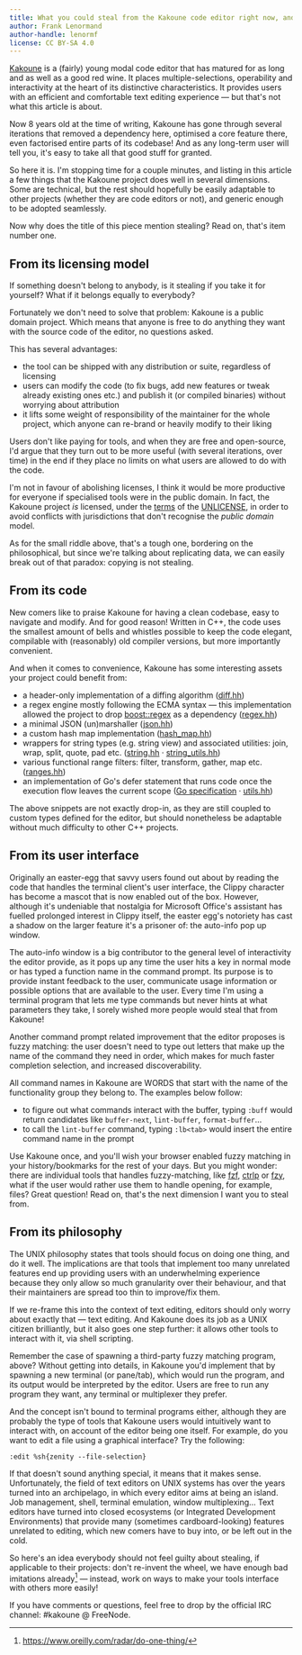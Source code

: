 ```yaml
---
title: What you could steal from the Kakoune code editor right now, and get away with it
author: Frank Lenormand
author-handle: lenormf
license: CC BY-SA 4.0
---
```


[Kakoune](https://kakoune.org/) is a (fairly) young modal code editor
that has matured for as long and as well as a good red wine. It places
multiple-selections, operability and interactivity at the heart of its
distinctive characteristics. It provides users with an efficient and
comfortable text editing experience — but that's not what this article
is about.

Now 8 years old at the time of writing, Kakoune has gone through several
iterations that removed a dependency here, optimised a core feature there,
even factorised entire parts of its codebase! And as any long-term user
will tell you, it's easy to take all that good stuff for granted.

So here it is. I'm stopping time for a couple minutes, and listing in
this article a few things that the Kakoune project does well in several
dimensions. Some are technical, but the rest should hopefully be easily
adaptable to other projects (whether they are code editors or not), and
generic enough to be adopted seamlessly.

Now why does the title of this piece mention stealing? Read on, that's item
number one.

From its licensing model
------------------------

If something doesn't belong to anybody, is it stealing if you take it for
yourself? What if it belongs equally to everybody?

Fortunately we don't need to solve that problem: Kakoune is a public domain
project. Which means that anyone is free to do anything they want with the
source code of the editor, no questions asked.

This has several advantages:

- the tool can be shipped with any distribution or suite, regardless of
  licensing
- users can modify the code (to fix bugs, add new features or tweak already
  existing ones etc.) and publish it (or compiled binaries) without worrying
  about attribution
- it lifts some weight of responsibility of the maintainer for the whole
  project, which anyone can re-brand or heavily modify to their liking

Users don't like paying for tools, and when they are free and open-source,
I'd argue that they turn out to be more useful (with several iterations,
over time) in the end if they place no limits on what users are allowed to
do with the code.

I'm not in favour of abolishing licenses, I think it would be more
productive for everyone if specialised tools were in the public
domain. In fact, the Kakoune project *is* licensed, under the
[terms](https://choosealicense.com/licenses/unlicense/) of the
[UNLICENSE](https://unlicense.org/), in order to avoid conflicts with
jurisdictions that don't recognise the *public domain* model.

As for the small riddle above, that's a tough one, bordering on the
philosophical, but since we're talking about replicating data, we can easily
break out of that paradox: copying is not stealing.

From its code
-------------

New comers like to praise Kakoune for having a clean codebase, easy to
navigate and modify. And for good reason! Written in C++, the code uses the
smallest amount of bells and whistles possible to keep the code elegant,
compilable with (reasonably) old compiler versions, but more importantly
convenient.

And when it comes to convenience, Kakoune has some interesting assets your
project could benefit from:

- a header-only implementation of a diffing algorithm
([diff.hh](https://github.com/mawww/kakoune/blob/v2020.09.01/src/diff.hh))
- a regex engine mostly following the ECMA syntax — this implementation
  allowed the project to drop
[boost::regex](https://www.boost.org/doc/libs/1_74_0/libs/regex/doc/html/index.html)
  as a dependency
([regex.hh](https://github.com/mawww/kakoune/blob/v2020.09.01/src/regex.hh))
- a minimal JSON (un)marshaller
([json.hh](https://github.com/mawww/kakoune/blob/v2020.09.01/src/json.hh))
- a custom hash map implementation
([hash_map.hh](https://github.com/mawww/kakoune/blob/v2020.09.01/src/hash_map.hh))
- wrappers for string types (e.g. string view) and associated utilities:
  join, wrap, split, quote, pad etc.
([string.hh](https://github.com/mawww/kakoune/blob/v2020.09.01/src/string.hh)
· [string_utils.hh](https://github.com/mawww/kakoune/blob/v2020.09.01/src/string_utils.hh))
- various functional range filters: filter, transform, gather, map etc.
([ranges.hh](https://github.com/mawww/kakoune/blob/v2020.09.01/src/ranges.hh))
- an implementation of Go's defer statement that runs code once the execution
  flow leaves the current scope
([Go specification](https://golang.org/ref/spec#Defer_statements)
· [utils.hh](https://github.com/mawww/kakoune/blob/v2020.09.01/src/utils.hh#L53))

The above snippets are not exactly drop-in, as they are still coupled to
custom types defined for the editor, but should nonetheless be adaptable
without much difficulty to other C++ projects.

From its user interface
-----------------------

Originally an easter-egg that savvy users found out about by reading the
code that handles the terminal client's user interface, the Clippy character
has become a mascot that is now enabled out of the box. However, although
it's undeniable that nostalgia for Microsoft Office's assistant has fuelled
prolonged interest in Clippy itself, the easter egg's notoriety has cast a
shadow on the larger feature it's a prisoner of: the auto-info pop up window.

The auto-info window is a big contributor to the general level of
interactivity the editor provide, as it pops up any time the user hits a
key in normal mode or has typed a function name in the command prompt. Its
purpose is to provide instant feedback to the user, communicate usage
information or possible options that are available to the user. Every time
I'm using a terminal program that lets me type commands but never hints
at what parameters they take, I sorely wished more people would steal that
from Kakoune!

Another command prompt related improvement that the editor proposes is
fuzzy matching: the user doesn't need to type out letters that make up
the name of the command they need in order, which makes for much faster
completion selection, and increased discoverability.

All command names in Kakoune are WORDS that start with the name of the
functionality group they belong to. The examples below follow:

- to figure out what commands interact with the buffer, typing `:buff`
  would return candidates like `buffer-next`, `lint-buffer`,
  `format-buffer`…
- to call the `lint-buffer` command, typing `:lb<tab>` would insert the
  entire command name in the prompt

Use Kakoune once, and you'll wish your browser enabled fuzzy
matching in your history/bookmarks for the rest of your days. But
you might wonder: there are individual tools that handles
fuzzy-matching, like [fzf](https://github.com/junegunn/fzf),
[ctrlp](https://github.com/kien/ctrlp.vim) or
[fzy](https://github.com/jhawthorn/fzy), what if the user would rather
use them to handle opening, for example, files? Great question! Read on,
that's the next dimension I want you to steal from.

From its philosophy
-------------------

The UNIX philosophy states that tools should focus on doing one thing,
and do it well. The implications are that tools that implement too many
unrelated features end up providing users with an underwhelming experience
because they only allow so much granularity over their behaviour, and that
their maintainers are spread too thin to improve/fix them.

If we re-frame this into the context of text editing, editors should only
worry about exactly that — text editing. And Kakoune does its job as
a UNIX citizen brilliantly, but it also goes one step further: it allows
other tools to interact with it, via shell scripting.

Remember the case of spawning a third-party fuzzy matching program,
above? Without getting into details, in Kakoune you'd implement that by
spawning a new terminal (or pane/tab), which would run the program, and
its output would be interpreted by the editor. Users are free to run any
program they want, any terminal or multiplexer they prefer.

And the concept isn't bound to terminal programs either, although they are
probably the type of tools that Kakoune users would intuitively want to
interact with, on account of the editor being one itself. For example, do
you want to edit a file using a graphical interface? Try the following:

	:edit %sh{zenity --file-selection}

If that doesn't sound anything special, it means that it makes
sense. Unfortunately, the field of text editors on UNIX systems has over
the years turned into an archipelago, in which every editor aims at being an
island. Job management, shell, terminal emulation, window multiplexing…
Text editors have turned into closed ecosystems (or Integrated Development
Environments) that provide many (sometimes cardboard-looking) features
unrelated to editing, which new comers have to buy into, or be left out in
the cold.

So here's an idea everybody should not feel guilty about stealing, if
applicable to their projects: don't re-invent the wheel, we have enough
bad imitations already[^1] — instead, work on ways to make your tools
interface with others more easily!

If you have comments or questions, feel free to drop by the official IRC
channel: #kakoune @ FreeNode.

[^1]: <https://www.oreilly.com/radar/do-one-thing/>
